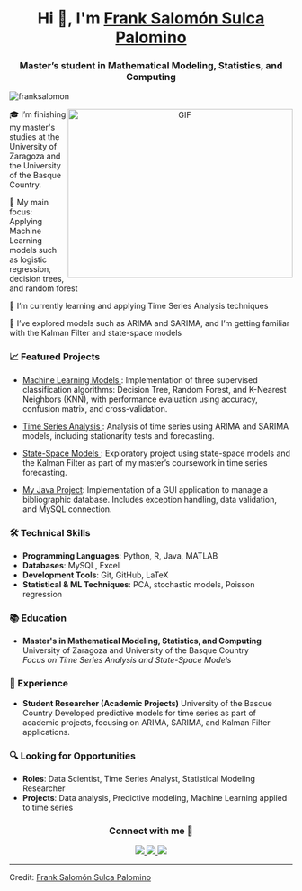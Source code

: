 <h1 align="center">Hi 👋, I'm <a href="https://github.com/franksalomon" target="blank">
Frank Salomón Sulca Palomino</a></h1>
<h3 align="center">Master’s student in Mathematical Modeling, Statistics, and Computing</h3>

<p align="left"> <img src="https://komarev.com/ghpvc/?username=franksalomon&label=Profile%20views&color=0e75b6&style=flat" alt="franksalomon" /> </p>

<a target="_blank" align="center">
  <img align="right" height="300" width="400" alt="GIF" src="https://media.giphy.com/media/SWoSkN6DxTszqIKEqv/giphy.gif">
</a>

🎓 I’m finishing my master's studies at the University of Zaragoza and the University of the Basque Country.

🤖 My main focus: Applying Machine Learning models such as logistic regression, decision trees, and random forest

🔬 I’m currently learning and applying Time Series Analysis techniques

🎨 I’ve explored models such as ARIMA and SARIMA, and I’m getting familiar with the Kalman Filter and state-space models

### 📈 Featured Projects
<ul>
  <li>
    <a href="https://franksalomon.github.io/Machine-Learning-Models/" target="_blank">
      Machine Learning Models
    </a>: Implementation of three supervised classification algorithms: Decision Tree, Random Forest, and K-Nearest Neighbors (KNN), with performance evaluation using accuracy, confusion matrix, and cross-validation.
  </li>
</ul>

<ul>
  <li>
    <a href="https://github.com/franksalomon/time-series/blob/main/Series_Temporales_Bloque1.pdf" target="_blank">
      Time Series Analysis
    </a>: Analysis of time series using ARIMA and SARIMA models, including stationarity tests and forecasting.
  </li>
</ul>
<ul>
  <li>
      <a href="https://github.com/franksalomon/Structural-Time-Series-Models/blob/main/MEST_Bloque_2.pdf" target="_blank">
      State-Space Models
    </a>: Exploratory project using state-space models and the Kalman Filter as part of my master’s coursework in time series forecasting.
  </li>
</ul>

- [My Java Project](https://github.com/franksalomon/mi-proyecto-java): Implementation of a GUI application to manage a bibliographic database. Includes exception handling, data validation, and MySQL connection.

### 🛠️ Technical Skills

- **Programming Languages**: Python, R, Java, MATLAB  
- **Databases**: MySQL, Excel  
- **Development Tools**: Git, GitHub, LaTeX  
- **Statistical & ML Techniques**: PCA, stochastic models, Poisson regression























### 📚 Education

- **Master's in Mathematical Modeling, Statistics, and Computing**  
  University of Zaragoza and University of the Basque Country  
  *Focus on Time Series Analysis and State-Space Models*

### 💼 Experience

- **Student Researcher (Academic Projects)**
  University of the Basque Country
  Developed predictive models for time series as part of academic projects, focusing on ARIMA, SARIMA, and Kalman Filter applications.


### 🔍 Looking for Opportunities

- **Roles**: Data Scientist, Time Series Analyst, Statistical Modeling Researcher
- **Projects**: Data analysis, Predictive modeling, Machine Learning applied to time series

<h3 align="center">Connect with me 🤝</h3>

<p align="center">
 <div align="center" class="icons-social">
        <a target="_blank" href="https://www.linkedin.com/in/frank-salom%C3%B3n-8251a51a8/">
            <img src="https://img.icons8.com/doodle/40/000000/linkedin--v2.png">
        </a>
        <a target="_blank" href="https://github.com/franksalomon">
            <img src="https://img.icons8.com/doodle/40/000000/github--v1.png">
        </a>
        <a target="_blank" href="mailto:salomo.ssp.96@gmail.com">
            <img src="https://img.icons8.com/doodle/40/000000/gmail-new.png">
        </a>
</div>
</p>

---

Credit: [Frank Salomón Sulca Palomino](https://github.com/franksalomon)

